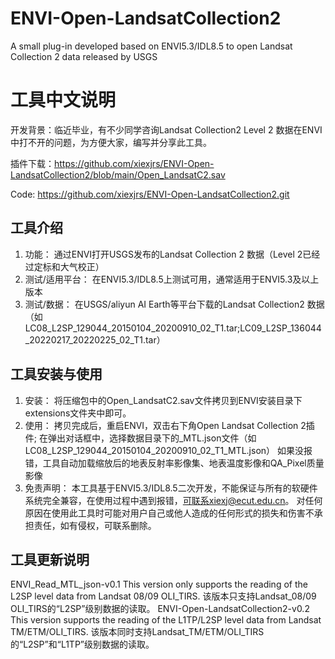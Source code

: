 # ENVI-Open-LandsatCollection2
A small plug-in developed based on ENVI5.3/IDL8.5 to open Landsat Collection 2 data released by USGS

# 工具中文说明
开发背景：临近毕业，有不少同学咨询Landsat Collection2 Level 2 数据在ENVI中打不开的问题，为方便大家，编写并分享此工具。

插件下载：https://github.com/xiexjrs/ENVI-Open-LandsatCollection2/blob/main/Open_LandsatC2.sav

Code: https://github.com/xiexjrs/ENVI-Open-LandsatCollection2.git

## 工具介绍	
1. 功能：
	通过ENVI打开USGS发布的Landsat Collection 2  数据（Level 2已经过定标和大气校正）
2. 测试/适用平台：
	在ENVI5.3/IDL8.5上测试可用，通常适用于ENVI5.3及以上版本
3. 测试/数据：
	在USGS/aliyun AI Earth等平台下载的Landsat Collection2 数据
	（如LC08_L2SP_129044_20150104_20200910_02_T1.tar;LC09_L2SP_136044_20220217_20220225_02_T1.tar）

## 工具安装与使用
1. 安装：
	将压缩包中的Open_LandsatC2.sav文件拷贝到ENVI安装目录下extensions文件夹中即可。
2. 使用：
	拷贝完成后，重启ENVI，双击右下角Open Landsat Collection 2插件;
	在弹出对话框中，选择数据目录下的_MTL.json文件（如LC08_L2SP_129044_20150104_20200910_02_T1_MTL.json）
	如果没报错，工具自动加载缩放后的地表反射率影像集、地表温度影像和QA_Pixel质量影像
3. 免责声明：
	本工具基于ENVI5.3/IDL8.5二次开发，不能保证与所有的软硬件系统完全兼容，在使用过程中遇到报错，可联系xiexj@ecut.edu.cn。
	对任何原因在使用此工具时可能对用户自己或他人造成的任何形式的损失和伤害不承担责任，如有侵权，可联系删除。

## 工具更新说明
ENVI_Read_MTL_json-v0.1 
	This version only supports the reading of the L2SP level data from Landsat 08/09 OLI_TIRS.
	该版本只支持Landsat_08/09 OLI_TIRS的“L2SP”级别数据的读取。	
ENVI-Open-LandsatCollection2-v0.2 
	This version supports the reading of the L1TP/L2SP level data from Landsat TM/ETM/OLI_TIRS.
	该版本同时支持Landsat_TM/ETM/OLI_TIRS的“L2SP”和“L1TP”级别数据的读取。

